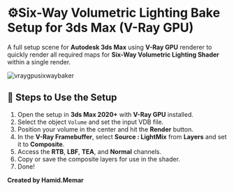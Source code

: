 # ⚙️Six-Way Volumetric Lighting Bake Setup for 3ds Max (V-Ray GPU)

A full setup scene for **Autodesk 3ds Max** using **V-Ray GPU** renderer to quickly render all required maps for **Six-Way Volumetric Lighting Shader** within a single render.

![vraygpusixwaybaker](https://github.com/user-attachments/assets/784205c3-5f4c-43ed-8506-b7738488b332)

## 📓 Steps to Use the Setup

1. Open the setup in **3ds Max 2020+** with **V-Ray GPU** installed.
2. Select the object `Volume` and set the input VDB file.
3. Position your volume in the center and hit the **Render** button.
4. In the **V-Ray Framebuffer**, select **Source : LightMix** from **Layers** and set it to **Composite**.
5. Access the **RTB**, **LBF**, **TEA**, and **Normal** channels.
6. Copy or save the composite layers for use in the shader.
7. Done!


**Created by Hamid.Memar**
